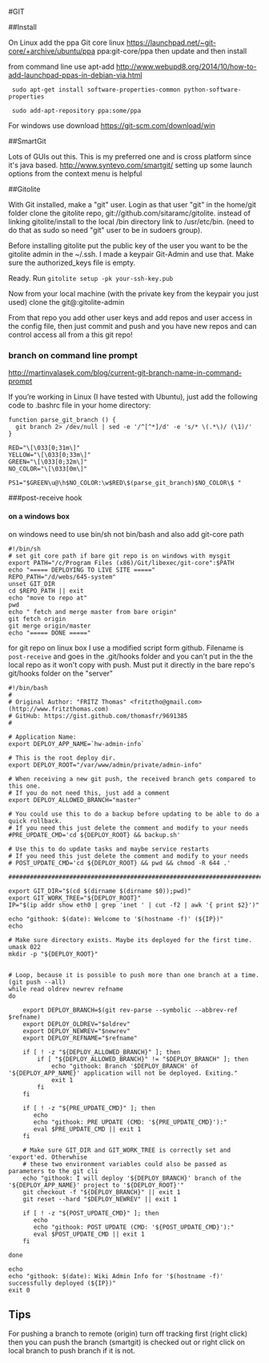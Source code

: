 
#GIT

##Install

On Linux add the ppa Git core linux
https://launchpad.net/~git-core/+archive/ubuntu/ppa
ppa:git-core/ppa
then update and then install

from command line use apt-add
http://www.webupd8.org/2014/10/how-to-add-launchpad-ppas-in-debian-via.html

     sudo apt-get install software-properties-common python-software-properties

     sudo add-apt-repository ppa:some/ppa

For windows use download
https://git-scm.com/download/win


##SmartGit

Lots of GUIs out this.  This is my preferred one and is cross platform since it's java based.  http://www.syntevo.com/smartgit/
setting up some launch options from the context menu is helpful

##Gitolite

With Git installed, make a "git" user.  Login as that user "git"
in the home/git folder clone the gitolite repo, git://github.com/sitaramc/gitolite.  instead of linking gitolite/install to the local /bin directory link to /usr/etc/bin.  (need to do that as sudo so need "git" user to be in sudoers group).

Before installing gitolite put the public key of the user you want to be the gitolite admin in the ~/.ssh.  I made a keypair Git-Admin and use that.  Make sure the authorized_keys file is empty.  

Ready.  Run `gitolite setup -pk your-ssh-key.pub`

Now from your local machine (with the private key from the keypair you just used) clone the git@<IP or URL of Server>:gitolite-admin

From that repo you add other user keys and add repos and user access in the config file, then just commit and push and you have new repos and can control access all from a this git repo!

### branch on command line prompt

http://martinvalasek.com/blog/current-git-branch-name-in-command-prompt

If you’re working in Linux (I have tested with Ubuntu), just add the following code to .bashrc file in your home directory:

    function parse_git_branch () {
      git branch 2> /dev/null | sed -e '/^[^*]/d' -e 's/* \(.*\)/ (\1)/'
    }
     
    RED="\[\033[0;31m\]"
    YELLOW="\[\033[0;33m\]"
    GREEN="\[\033[0;32m\]"
    NO_COLOR="\[\033[0m\]"

    PS1="$GREEN\u@\h$NO_COLOR:\w$RED\$(parse_git_branch)$NO_COLOR\$ "



###post-receive hook 

#### on a windows box
on windows need to use bin/sh not bin/bash and also add git-core path 

    #!/bin/sh
    # set git core path if bare git repo is on windows with mysgit
    export PATH="/c/Program Files (x86)/Git/libexec/git-core":$PATH
    echo "===== DEPLOYING TO LIVE SITE ====="
    REPO_PATH="/d/webs/645-system"
    unset GIT_DIR
    cd $REPO_PATH || exit
    echo "move to repo at"
    pwd
    echo " fetch and merge master from bare origin"
    git fetch origin 
    git merge origin/master
    echo "===== DONE ====="


for git repo on linux box I use a modified script form github.  Filename is `post-receive` and goes in the .git/hooks folder and you can't put in the the local repo as it won't copy with push.  Must put it directly in the bare repo's git/hooks folder on the "server"

````
#!/bin/bash
#
# Original Author: "FRITZ Thomas" <fritztho@gmail.com> (http://www.fritzthomas.com)
# GitHub: https://gist.github.com/thomasfr/9691385
#

# Application Name:
export DEPLOY_APP_NAME=`hw-admin-info`

# This is the root deploy dir.
export DEPLOY_ROOT="/var/www/admin/private/admin-info"

# When receiving a new git push, the received branch gets compared to this one.
# If you do not need this, just add a comment
export DEPLOY_ALLOWED_BRANCH="master"

# You could use this to do a backup before updating to be able to do a quick rollback. 
# If you need this just delete the comment and modify to your needs
#PRE_UPDATE_CMD='cd ${DEPLOY_ROOT} && backup.sh'

# Use this to do update tasks and maybe service restarts
# If you need this just delete the comment and modify to your needs
# POST_UPDATE_CMD='cd ${DEPLOY_ROOT} && pwd && chmod -R 644 .'

###########################################################################################

export GIT_DIR="$(cd $(dirname $(dirname $0));pwd)"
export GIT_WORK_TREE="${DEPLOY_ROOT}"
IP="$(ip addr show eth0 | grep 'inet ' | cut -f2 | awk '{ print $2}')"

echo "githook: $(date): Welcome to '$(hostname -f)' (${IP})"
echo

# Make sure directory exists. Maybe its deployed for the first time.
umask 022
mkdir -p "${DEPLOY_ROOT}"


# Loop, because it is possible to push more than one branch at a time. (git push --all)
while read oldrev newrev refname
do

    export DEPLOY_BRANCH=$(git rev-parse --symbolic --abbrev-ref $refname)
    export DEPLOY_OLDREV="$oldrev"
    export DEPLOY_NEWREV="$newrev"
    export DEPLOY_REFNAME="$refname"

    if [ ! -z "${DEPLOY_ALLOWED_BRANCH}" ]; then
        if [ "${DEPLOY_ALLOWED_BRANCH}" != "$DEPLOY_BRANCH" ]; then
            echo "githook: Branch '$DEPLOY_BRANCH' of '${DEPLOY_APP_NAME}' application will not be deployed. Exiting."
            exit 1
        fi
    fi

    if [ ! -z "${PRE_UPDATE_CMD}" ]; then
       echo
       echo "githook: PRE UPDATE (CMD: '${PRE_UPDATE_CMD}'):"
       eval $PRE_UPDATE_CMD || exit 1
    fi

    # Make sure GIT_DIR and GIT_WORK_TREE is correctly set and 'export'ed. Otherwhise
    # these two environment variables could also be passed as parameters to the git cli
    echo "githook: I will deploy '${DEPLOY_BRANCH}' branch of the '${DEPLOY_APP_NAME}' project to '${DEPLOY_ROOT}'"
    git checkout -f "${DEPLOY_BRANCH}" || exit 1
    git reset --hard "$DEPLOY_NEWREV" || exit 1

    if [ ! -z "${POST_UPDATE_CMD}" ]; then
       echo
       echo "githook: POST UPDATE (CMD: '${POST_UPDATE_CMD}'):"
       eval $POST_UPDATE_CMD || exit 1
    fi

done

echo
echo "githook: $(date): Wiki Admin Info for '$(hostname -f)' successfully deployed (${IP})"
exit 0
````



## Tips

For pushing a branch to remote (origin)  turn off tracking first (right click) then you can push the branch (smartgit) is checked out or right click on local branch to push branch if it is not.